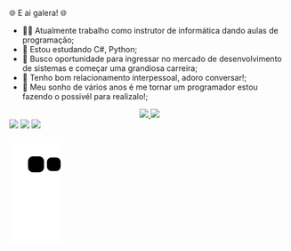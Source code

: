 🌐 E ai galera! 🌐

<!-- ⏳ Desenvolvendo um Sistema de Controle de Controle de Atividades Remotas;-->
- 👨‍🏫 Atualmente trabalho como instrutor de informática dando aulas de programação;
- 🌱 Estou estudando C#, Python;
- 🧭 Busco oportunidade para ingressar no mercado de desenvolvimento de sistemas e começar uma grandiosa carreira;
- 👥 Tenho bom relacionamento interpessoal, adoro conversar!;
- 💭 Meu sonho de vários anos é me tornar um programador estou fazendo o possivél para realizalo!;

<div align="center">
  <a href="https://github.com/gustavoleck">
  <img height="180em" src="https://github-readme-stats.vercel.app/api?username=gustavoleck&show_icons=true&theme=dracula&include_all_commits=true&count_private=true"/>
  <img height="180em" src="https://github-readme-stats.vercel.app/api/top-langs/?username=gustavoleck&layout=compact&langs_count=7&theme=dracula"/>
</div>
<div> 
  <a href="https://instagram.com/gustavo_leck" target="_blank"><img src="https://img.shields.io/badge/-Instagram-%23E4405F?style=for-the-badge&logo=instagram&logoColor=white" target="_blank"></a>
 <a href="https://discord.gg/wagxzStdcR" target="_blank"><img src="https://img.shields.io/badge/Discord-7289DA?style=for-the-badge&logo=discord&logoColor=white" target="_blank"></a> 
  <a href="https://www.linkedin.com/in/gustavo-leck-419323168/" target="_blank"><img src="https://img.shields.io/badge/-LinkedIn-%230077B5?style=for-the-badge&logo=linkedin&logoColor=white" target="_blank"></a> 
 
 
 ![Snake animation](https://github.com/gustavoleck/gustavoleck/blob/output/github-contribution-grid-snake.svg)
 
</div>
